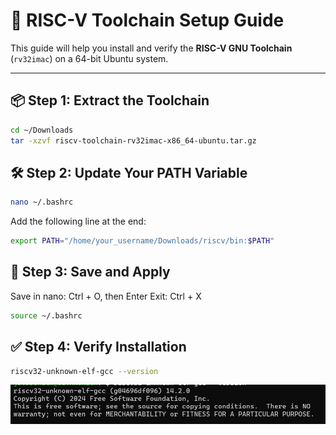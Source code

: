 # 🚀 RISC-V Toolchain Setup Guide

This guide will help you install and verify the **RISC-V GNU Toolchain** (`rv32imac`) on a 64-bit Ubuntu system.

---

## 📦 Step 1: Extract the Toolchain

```bash
cd ~/Downloads
tar -xzvf riscv-toolchain-rv32imac-x86_64-ubuntu.tar.gz
```
## 🛠️ Step 2: Update Your PATH Variable
```bash
nano ~/.bashrc
```
Add the following line at the end:
```bash
export PATH="/home/your_username/Downloads/riscv/bin:$PATH"
```
## 💾 Step 3: Save and Apply

Save in nano: Ctrl + O, then Enter
Exit: Ctrl + X
```bash
source ~/.bashrc
```

## ✅ Step 4: Verify Installation
```bash
riscv32-unknown-elf-gcc --version
```
![Extracting toolchain](./assets/o1.png)


